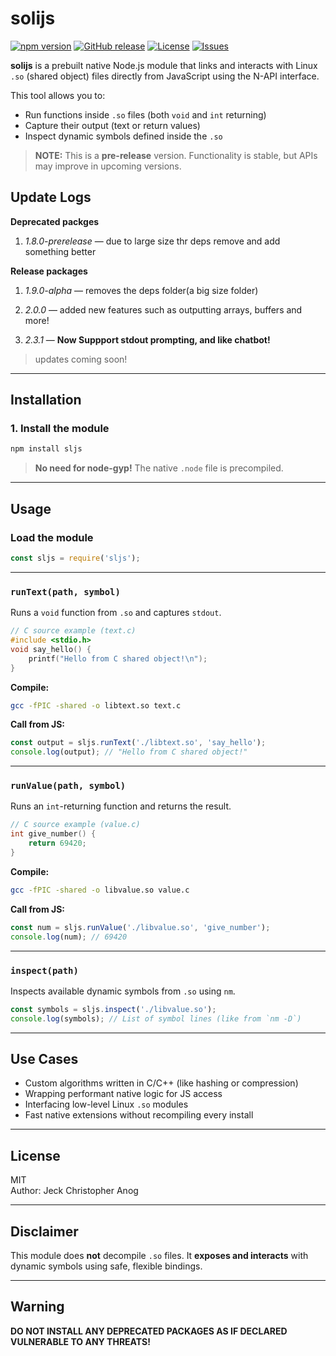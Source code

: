 # solijs

[![npm version](https://img.shields.io/npm/v/solijs?color=blue&label=npm)](https://www.npmjs.com/package/sljs)
[![GitHub release](https://img.shields.io/github/v/release/JeckAsChristopher/solijs?label=release)](https://github.com/JeckAsChristopher/solijs/releases)
[![License](https://img.shields.io/github/license/JeckAsChristopher/solijs)](LICENSE)
[![Issues](https://img.shields.io/github/issues/JeckAsChristopher/solijs)](https://github.com/JeckAsChristopher/solijs/issues)

**solijs** is a prebuilt native Node.js module that links and interacts with Linux `.so` (shared object) files directly from JavaScript using the N-API interface.

This tool allows you to:
- Run functions inside `.so` files (both `void` and `int` returning)
- Capture their output (text or return values)
- Inspect dynamic symbols defined inside the `.so`

> **NOTE:** This is a **pre-release** version. Functionality is stable, but APIs may improve in upcoming versions.

## Update Logs
**Deprecated packges**
1. *1.8.0-prerelease* — due to large size thr deps remove and add something better

**Release packages**
1. *1.9.0-alpha* — removes the deps folder(a big size folder)

2. *2.0.0* — added new features such as outputting arrays, buffers and more! 

3. *2.3.1* — **Now Suppport stdout prompting, and like chatbot!**

> updates coming soon!

---

## Installation

### 1. Install the module

```bash
npm install sljs
```

> **No need for node-gyp!** The native `.node` file is precompiled.

---

## Usage

### Load the module

```js
const sljs = require('sljs');
```

---

### `runText(path, symbol)`

Runs a `void` function from `.so` and captures `stdout`.

```cpp
// C source example (text.c)
#include <stdio.h>
void say_hello() {
    printf("Hello from C shared object!\n");
}
```

**Compile:**

```bash
gcc -fPIC -shared -o libtext.so text.c
```

**Call from JS:**

```js
const output = sljs.runText('./libtext.so', 'say_hello');
console.log(output); // "Hello from C shared object!"
```

---

### `runValue(path, symbol)`

Runs an `int`-returning function and returns the result.

```cpp
// C source example (value.c)
int give_number() {
    return 69420;
}
```

**Compile:**

```bash
gcc -fPIC -shared -o libvalue.so value.c
```

**Call from JS:**

```js
const num = sljs.runValue('./libvalue.so', 'give_number');
console.log(num); // 69420
```

---

### `inspect(path)`

Inspects available dynamic symbols from `.so` using `nm`.

```js
const symbols = sljs.inspect('./libvalue.so');
console.log(symbols); // List of symbol lines (like from `nm -D`)
```

---

## Use Cases

- Custom algorithms written in C/C++ (like hashing or compression)
- Wrapping performant native logic for JS access
- Interfacing low-level Linux `.so` modules
- Fast native extensions without recompiling every install

---

## License

MIT  
Author: Jeck Christopher Anog

---

## Disclaimer

This module does **not** decompile `.so` files. It **exposes and interacts** with dynamic symbols using safe, flexible bindings.

---

## Warning

**DO NOT INSTALL ANY DEPRECATED PACKAGES AS IF DECLARED VULNERABLE TO ANY THREATS!**
